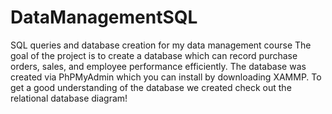# DataManagementSQL
SQL queries and database creation for my data management course
The goal of the project is to create a database which can record purchase orders, sales, and employee performance efficiently. 
The database was created via PhPMyAdmin which you can install by downloading XAMMP.
To get a good understanding of the database we created check out the relational database diagram!
